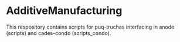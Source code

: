 # AdditiveManufacturing
This respository contains scripts for puq-truchas interfacing in anode (scripts) and cades-condo (scripts_condo).
